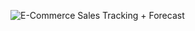 ![E-Commerce Sales Tracking + Forecast](https://github.com/user-attachments/assets/4f826d11-9dcc-4b41-b234-5c485075d65e)

